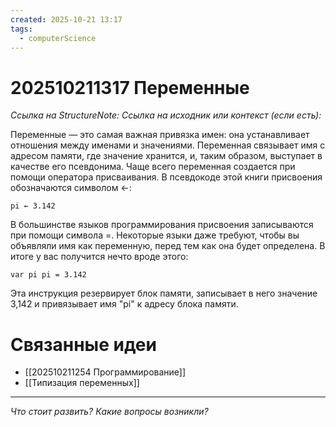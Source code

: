 ```yaml
---
created: 2025-10-21 13:17
tags:
  - computerScience
---
```

# 202510211317 Переменные

*Ссылка на StructureNote:*
*Ссылка на исходник или контекст (если есть):*

Переменные — это самая важная привязка имен: она устанавливает отношения между именами и значениями. Переменная связывает имя с адресом памяти, где значение хранится, и, таким образом, выступает в качестве его псевдонима. Чаще всего переменная создается при помощи оператора присваивания. В псевдокоде этой книги присвоения обозначаются символом ←:

```
pi ← 3.142
``` 

В большинстве языков программирования присвоения записываются при помощи символа =. Некоторые языки даже требуют, чтобы вы объявляли имя как переменную, перед тем как она будет определена. В итоге у вас получится нечто вроде этого:

```
var pi pi = 3.142 
```

Эта инструкция резервирует блок памяти, записывает в него значение 3,142 и привязывает имя "pi" к адресу блока памяти.

# Связанные идеи
- [[202510211254 Программирование]]
- [[Типизация переменных]]
---

*Что стоит развить? Какие вопросы возникли?*
